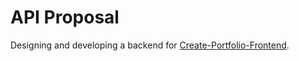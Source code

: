# API Proposal
Designing and developing a backend for [Create-Portfolio-Frontend](https://github.com/t0ri/create-portfolio-frontend).  

